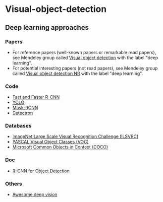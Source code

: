 # Visual-object-detection
## Deep learning approaches
### Papers 
* For reference papers (well-known papers or remarkable read papers), see Mendeley group called [Visual object detection](https://www.mendeley.com/community/object-detection-29/) with the label "deep learning".
* For potential interesting papers (not read papers), see Mendeley group called [Visual object detection NR](https://www.mendeley.com/community/visual-object-detection-nr) with the label "deep learning".

### Code
* [Fast and Faster R-CNN](https://github.com/rbgirshick/py-faster-rcnn)
* [YOLO](https://pjreddie.com/darknet/yolo/)
* [Mask-RCNN](https://github.com/matterport/Mask_RCNN)
* [Detectron](https://github.com/facebookresearch/Detectron)

### Databases
* [ImageNet Large Scale Visual Recognition Challenge (ILSVRC)](http://www.image-net.org/)
* [PASCAL Visual Object Classes (VOC)](http://host.robots.ox.ac.uk/pascal/VOC/)
* [Microsoft Common Objects in Context (COCO)](http://cocodataset.org/#home)

### Doc
* [R-CNN for Object Detection](https://courses.cs.washington.edu/courses/cse590v/14au/cse590v_wk1_rcnn.pdf)

### Others
* [Awesome deep vision](https://github.com/kjw0612/awesome-deep-vision)
